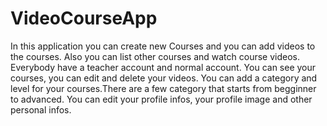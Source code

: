 # VideoCourseApp
In this application you can create new Courses and you can add videos to the courses. Also you can list other courses and watch course 
videos. Everybody have a teacher account and normal account. You can see your courses, you can edit and delete your videos. You can 
add a category and level for your courses.There are a few category that starts from begginner to advanced. You can edit your profile
infos, your profile image and other personal infos.
